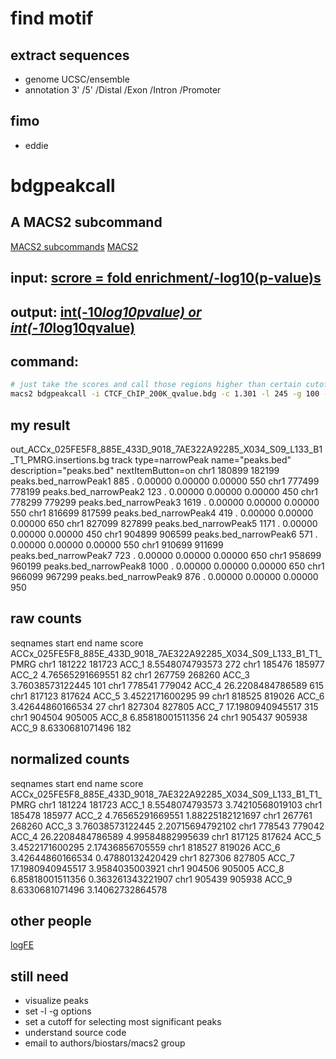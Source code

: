 # find motif
## extract sequences 
- genome UCSC/ensemble
- annotation 3' /5' /Distal /Exon /Intron /Promoter
## fimo
- eddie

# bdgpeakcall
## A MACS2 subcommand
[MACS2 subcommands](https://github.com/taoliu/MACS/wiki/Advanced:-Call-peaks-using-MACS2-subcommands#Step_1_Filter_duplicates)
[MACS2](https://www.ncbi.nlm.nih.gov/pmc/articles/PMC3868217/)
## input: [scrore = fold enrichment/-log10(p-value)s](https://github.com/taoliu/MACS/tree/master/test/standard_results_bdgcmp)
## output: [int(-10*log10pvalue) or int(-10*log10qvalue)](https://github.com/taoliu/MACS/blob/master/test/standard_results_bdgpeakcall/run_bdgpeakcall_w_prefix_c2.0_l200_g30_peaks.narrowPeak)
## command:
```bash
# just take the scores and call those regions higher than certain cutoff.
macs2 bdgpeakcall -i CTCF_ChIP_200K_qvalue.bdg -c 1.301 -l 245 -g 100 -o CTCF_ChIP_200K_peaks.bed
```
## my result
out_ACCx_025FE5F8_885E_433D_9018_7AE322A92285_X034_S09_L133_B1_T1_PMRG.insertions.bg
track type=narrowPeak name="peaks.bed" description="peaks.bed" nextItemButton=on
chr1    180899  182199  peaks.bed_narrowPeak1   885     .       0.00000 0.00000 0.00000 550
chr1    777499  778199  peaks.bed_narrowPeak2   123     .       0.00000 0.00000 0.00000 450
chr1    778299  779299  peaks.bed_narrowPeak3   1619    .       0.00000 0.00000 0.00000 550
chr1    816699  817599  peaks.bed_narrowPeak4   419     .       0.00000 0.00000 0.00000 650
chr1    827099  827899  peaks.bed_narrowPeak5   1171    .       0.00000 0.00000 0.00000 450
chr1    904899  906599  peaks.bed_narrowPeak6   571     .       0.00000 0.00000 0.00000 550
chr1    910699  911699  peaks.bed_narrowPeak7   723     .       0.00000 0.00000 0.00000 650
chr1    958699  960199  peaks.bed_narrowPeak8   1000    .       0.00000 0.00000 0.00000 650
chr1    966099  967299  peaks.bed_narrowPeak9   876     .       0.00000 0.00000 0.00000 950
## raw counts
seqnames        start   end     name    score   ACCx_025FE5F8_885E_433D_9018_7AE322A92285_X034_S09_L133_B1_T1_PMRG
chr1 181222 181723 ACC_1 8.5548074793573 272
chr1 185476 185977 ACC_2 4.76565291669551 82
chr1 267759 268260 ACC_3 3.76038573122445 101
chr1 778541 779042 ACC_4 26.2208484786589 615
chr1 817123 817624 ACC_5 3.4522171600295 99
chr1 818525 819026 ACC_6 3.42644860166534 27
chr1 827304 827805 ACC_7 17.1980940945517 315
chr1 904504 905005 ACC_8 6.85818001511356 24
chr1 905437 905938 ACC_9 8.6330681071496 182
## normalized counts
seqnames start end name score ACCx_025FE5F8_885E_433D_9018_7AE322A92285_X034_S09_L133_B1_T1_PMRG
chr1 181224 181723 ACC_1 8.5548074793573 3.74210568019103
chr1 185478 185977 ACC_2 4.76565291669551 1.88225182121697
chr1 267761 268260 ACC_3 3.76038573122445 2.20715694792102
chr1 778543 779042 ACC_4 26.2208484786589 4.99584882995639
chr1 817125 817624 ACC_5 3.4522171600295 2.17436856705559
chr1 818527 819026 ACC_6 3.42644860166534 0.47880132420429
chr1 827306 827805 ACC_7 17.1980940945517 3.9584035003921
chr1 904506 905005 ACC_8 6.85818001511356 0.363261343221907
chr1 905439 905938 ACC_9 8.6330681071496 3.14062732864578
## other people 
[logFE](https://www.ncbi.nlm.nih.gov/geo/query/acc.cgi?acc=GSM2730586)
## still need
- visualize peaks
- set -l -g options
- set a cutoff for selecting most significant peaks
- understand source code
- email to authors/biostars/macs2 group


<!--stackedit_data:
eyJoaXN0b3J5IjpbLTMzNTAxMjU5MSwtMTk4NzU3NTM2LDc5ND
g3MDg0OSwtMTUwNjk0Mzk5NCw4Nzk1NzUwNzMsMTE2NzMwNTg0
N119
-->